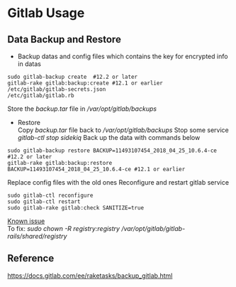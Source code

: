 # Gitlab Usage
##  Data Backup and Restore
- Backup datas and config files which contains the key for encrypted info in datas
```
sudo gitlab-backup create  #12.2 or later
gitlab-rake gitlab:backup:create #12.1 or earlier
/etc/gitlab/gitlab-secrets.json
/etc/gitlab/gitlab.rb
```
Store the *backup.tar* file in */var/opt/gitlab/backups*
- Restore  
Copy *backup.tar* file back to */var/opt/gitlab/backups*
Stop some service *gitlab-ctl stop sidekiq*
Back up the data with commands below
```
sudo gitlab-backup restore BACKUP=11493107454_2018_04_25_10.6.4-ce #12.2 or later
gitlab-rake gitlab:backup:restore BACKUP=11493107454_2018_04_25_10.6.4-ce #12.1 or earlier
```
Replace config files with the old ones
Reconfigure and restart gitlab service
```
sudo gitlab-ctl reconfigure
sudo gitlab-ctl restart
sudo gitlab-rake gitlab:check SANITIZE=true
```
[Known issue](https://gitlab.com/gitlab-org/gitlab-foss/-/issues/62759/?_gl=1*novgys*_ga*MTg5NTc2OTUwNy4xNjc1MDcwNzkw*_ga_ENFH3X7M5Y*MTY3NTgzNzcyNy4xNy4xLjE2NzU4Mzk3NjEuMC4wLjA.)  
To fix: *sudo chown -R registry:registry /var/opt/gitlab/gitlab-rails/shared/registry*


## Reference
https://docs.gitlab.com/ee/raketasks/backup_gitlab.html


